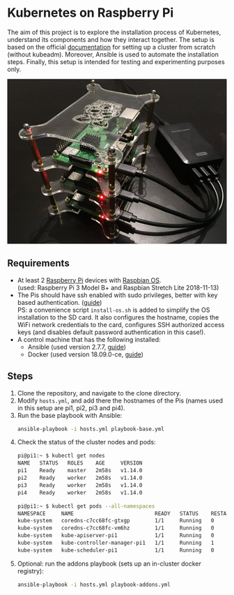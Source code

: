 # Kubernetes on Raspberry Pi
The aim of this project is to explore the installation process of Kubernetes, understand its components and how 
they interact together. The setup is based on the official [documentation](https://v1-12.docs.kubernetes.io/docs/setup/scratch/) 
for setting up a cluster from scratch (without kubeadm). Moreover, Ansible is used to automate the installation steps. Finally, this setup is intended for testing and experimenting purposes only.

![screen1](pis.jpg)

## Requirements
* At least 2 [Raspberry Pi](https://www.raspberrypi.org/products) devices with 
  [Raspbian OS](https://www.raspberrypi.org/downloads/raspbian). <br/>
  (used: Raspberry Pi 3 Model B+ and Raspbian Stretch Lite 2018-11-13)
* The Pis should have ssh enabled with sudo privileges, better with key based authentication. ([guide](https://www.raspberrypi.org/documentation/remote-access/ssh/))  
  PS: a convenience script `install-os.sh` is added to simplify the OS installation to the SD card. It also configures the hostname, copies the WiFi network credentials to the card, configures SSH authorized access keys (and disables default password authentication in this case!). 
* A control machine that has the following installed:
  * Ansible (used version 2.7.7, [guide](https://docs.ansible.com/ansible/2.7/installation_guide/intro_installation.html))
  * Docker (used version 18.09.0-ce, [guide](https://docs.docker.com/install/))
  
## Steps
1. Clone the repository, and navigate to the clone directory.
2. Modify `hosts.yml`, and add there the hostnames of the Pis (names used in this setup are pi1, pi2, pi3 and pi4).
3. Run the base playbook with Ansible:
    ```bash
    ansible-playbook -i hosts.yml playbook-base.yml
    ```
4. Check the status of the cluster nodes and pods:
    ```bash
    pi@pi1:~ $ kubectl get nodes
    NAME   STATUS   ROLES    AGE     VERSION
    pi1    Ready    master   2m58s   v1.14.0
    pi2    Ready    worker   2m58s   v1.14.0
    pi3    Ready    worker   2m58s   v1.14.0
    pi4    Ready    worker   2m58s   v1.14.0
    ```
    ```bash
    pi@pi1:~ $ kubectl get pods --all-namespaces
    NAMESPACE     NAME                          READY   STATUS    RESTARTS   AGE
    kube-system   coredns-c7cc68fc-gtxgp        1/1     Running   0          2m19s
    kube-system   coredns-c7cc68fc-vm6hz        1/1     Running   0          2m19s
    kube-system   kube-apiserver-pi1            1/1     Running   0          2m35s
    kube-system   kube-controller-manager-pi1   1/1     Running   1          2m47s
    kube-system   kube-scheduler-pi1            1/1     Running   0          2m19s
    ```
5. Optional: run the addons playbook (sets up an in-cluster docker registry):
    ```bash
    ansible-playbook -i hosts.yml playbook-addons.yml
    ```